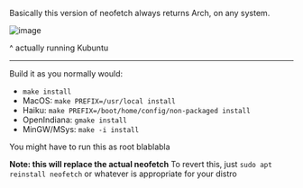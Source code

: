 Basically this version of neofetch always returns Arch, on any system.

![image](https://user-images.githubusercontent.com/49426949/119331499-b3ea0f80-bc87-11eb-8b47-df3988f79ed8.png)

^ actually running Kubuntu

* * *

Build it as you normally would:
- `make install`
- MacOS: `make PREFIX=/usr/local install`
- Haiku: `make PREFIX=/boot/home/config/non-packaged install`
- OpenIndiana: `gmake install`
- MinGW/MSys: `make -i install`

You might have to run this as root blablabla

**Note: this __will__ replace the actual neofetch**
To revert this, just `sudo apt reinstall neofetch` or whatever is appropriate for your distro
